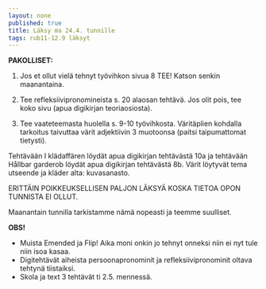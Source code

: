 ```yaml
---
layout: none
published: true
title: Läksy ma 24.4. tunnille
tags: rub11-12.9 läksyt
---
```

**PAKOLLISET:**

1. Jos et ollut vielä tehnyt työvihkon sivua 8 TEE! Katson senkin maanantaina.

2. Tee refleksiivipronomineista s. 20 alaosan tehtävä. Jos olit pois, tee koko sivu (apua digikirjan teoriaosiosta).

3. Tee vaateteemasta huolella s. 9-10 työvihkosta. Väritäplien kohdalla tarkoitus taivuttaa värit adjektiivin 3 muotoonsa (paitsi taipumattomat tietysti). 

Tehtävään I klädaffären löydät apua digikirjan tehtävästä 10a ja tehtävään Hållbar garderob löydät apua digikirjan tehtävästä 8b. Värit löytyvät tema utseende ja kläder alta: kuvasanasto.

ERITTÄIN POIKKEUKSELLISEN PALJON LÄKSYÄ KOSKA TIETOA OPON TUNNISTA EI OLLUT.

Maanantain tunnilla tarkistamme nämä nopeasti ja teemme suulliset. 

**OBS!**

- Muista Emended ja Flip! Aika moni onkin jo tehnyt onneksi niin ei nyt tule niin isoa kasaa.
- Digitehtävät aiheista persoonapronominit ja refleksiivipronominit oltava tehtynä tiistaiksi.
- Skola ja text 3 tehtävät ti 2.5. mennessä.


